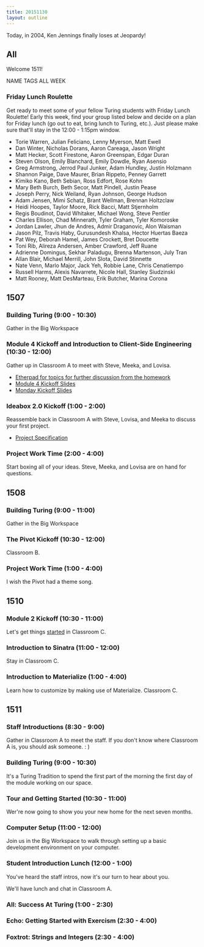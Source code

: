 ```yaml
---
title: 20151130
layout: outline
---
```


Today, in 2004, Ken Jennings finally loses at Jeopardy!

## All

Welcome 1511!

NAME TAGS ALL WEEK

### Friday Lunch Roulette

Get ready to meet some of your fellow Turing students with Friday Lunch
Roulette! Early this week, find your group listed below and decide on a plan
for Friday lunch (go out to eat, bring lunch to Turing, etc.). Just please
make sure that'll stay in the 12:00 - 1:15pm window.

* Torie Warren, Julian Feliciano, Lenny Myerson, Matt Ewell
* Dan Winter, Nicholas Dorans, Aaron Careaga, Jason Wright
* Matt Hecker, Scott Firestone, Aaron Greenspan, Edgar Duran
* Steven Olson, Emily Blanchard, Emily Dowdle, Ryan Asensio
* Greg Armstrong, Jerrod Paul Junker, Adam Hundley, Justin Holzmann
* Shannon Paige, Dave Maurer, Brian Rippeto, Penney Garrett
* Kimiko Kano, Beth Sebian, Ross Edfort, Rose Kohn
* Mary Beth Burch, Beth Secor, Matt Pindell, Justin Pease
* Joseph Perry, Nick Weiland, Ryan Johnson, George Hudson
* Adam Jensen, Mimi Schatz, Brant Wellman, Brennan Holtzclaw
* Heidi Hoopes, Taylor Moore, Rick Bacci, Matt Stjernholm
* Regis Boudinot, David Whitaker, Michael Wong, Steve Pentler
* Charles Ellison, Chad Minnerath, Tyler Graham, Tyler Komoroske
* Jordan Lawler, Jhun de Andres, Admir Draganovic, Alon Waisman
* Jason Pilz, Travis Haby, Gurusundesh Khalsa, Hector Huertas Baeza
* Pat Wey, Deborah Hamel, James Crockett, Bret Doucette
* Toni Rib, Alireza Andersen, Amber Crawford, Jeff Ruane
* Adrienne Domingus, Sekhar Paladugu, Brenna Martenson, July Tran
* Allan Blair, Michael Merrill, John Slota, David Stinnette
* Nate Venn, Marlo Major, Jack Yeh, Robbie Lane, Chris Cenatiempo
* Russell Harms, Alexis Navarrete, Nicole Hall, Stanley Siudzinski
* Matt Rooney, Matt DesMarteau, Erik Butcher, Marina Corona


## 1507

### Building Turing (9:00 - 10:30)

Gather in the Big Workspace

### Module 4 Kickoff and Introduction to Client-Side Engineering (10:30 - 12:00)

Gather up in Classroom A to meet with Steve, Meeka, and Lovisa.

- [Etherpad for topics for further discussion from the homework](https://public.etherpad-mozilla.org/p/1507-javascript)
- [Module 4 Kickoff Slides](https://www.icloud.com/keynote/000zBCx40R8iIKl_vdN6PEjdA#Module_4_Kickoff%2C_2015-11-30)
- [Monday Kickoff Slides](https://www.icloud.com/keynote/000R6fRvuP9aZcSlBh_5aVDXw#Monday_Kickoff%2C_2015-11-30)

### Ideabox 2.0 Kickoff (1:00 - 2:00)

Reassemble back in Classroom A with Steve, Lovisa, and Meeka to discuss your first project.

- [Project Specification](https://github.com/turingschool/curriculum/blob/master/source/projects/revenge_of_idea_box.markdown)

### Project Work Time (2:00 - 4:00)

Start boxing all of your ideas. Steve, Meeka, and Lovisa are on hand for questions.


## 1508

### Building Turing (9:00 - 11:00)

Gather in the Big Workspace

### The Pivot Kickoff (10:30 - 12:00)

Classroom B.

### Project Work Time (1:00 - 4:00)

I wish the Pivot had a theme song.


## 1510

### Module 2 Kickoff (10:30 - 11:00)

Let's get things [started](https://www.youtube.com/watch?v=IKqV7DB8Iwg) in Classroom C.

### Introduction to Sinatra (11:00 - 12:00)

Stay in Classroom C.

### Introduction to Materialize (1:00 - 4:00)

Learn how to customize by making use of Materialize. Classroom C.


## 1511

### Staff Introductions (8:30 - 9:00)

Gather in Classroom A to meet the staff. If you don't know where Classroom A is,
you should ask someone.  : )

### Building Turing (9:00 - 10:30)

It's a Turing Tradition to spend the first part of the morning the first day
of the module working on our space.

### Tour and Getting Started (10:30 - 11:00)

Wer're now going to show you your new home for the next seven months.

### Computer Setup (11:00 - 12:00)

Join us in the Big Workspace to walk through setting up a basic development
environment on your computer.

### Student Introduction Lunch (12:00 - 1:00)

You've heard the staff intros, now it's our turn to hear about you.

We'll have lunch and chat in Classroom A.

### All: Success At Turing (1:00 - 2:30)

### Echo: Getting Started with Exercism (2:30 - 4:00)

### Foxtrot: Strings and Integers (2:30 - 4:00)

